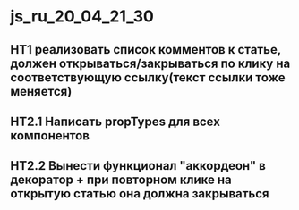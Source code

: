 # js_ru_20_04_21_30

## HT1 реализовать список комментов к статье, должен открываться/закрываться по клику на соответствующую ссылку(текст ссылки тоже меняется)

## HT2.1 Написать propTypes для всех компонентов
## HT2.2 Вынести функционал "аккордеон" в декоратор + при повторном клике на открытую статью она должна закрываться